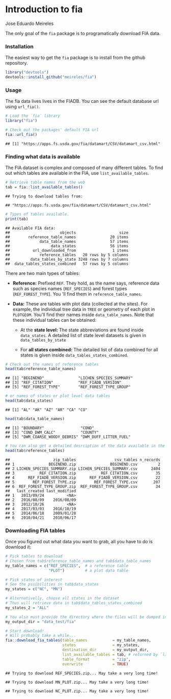 # Introduction to fia
Jose Eduardo Meireles  

The only goal of the `fia` package is to programatically download FIA data.

### Installation
 
The easiest way to get the `fia` package is to install from the github repository.


```r
library("devtools")
devtools::install_github("meireles/fia")
```

### Usage

The fia data lives lives in the FIADB. You can see the default database url using `url_fia()`.


```r
# Load the `fia` library
library("fia")

# Check out the packages' default FIA url
fia::url_fia()
```

```
## [1] "https://apps.fs.usda.gov/fia/datamart/CSV/datamart_csv.html"
```

### Finding what data is available

The FIA dataset is complex and composed of many different tables. To find out which tables are available in the FIA, use `list_available_tables`.


```r
# Retrieve table names from the web
tab = fia::list_available_tables()
```

```
## Trying to download tables from:
```

```
## "https://apps.fs.usda.gov/fia/datamart/CSV/datamart_csv.html"
```

```r
# Types of tables available.
print(tab)
```

```
## Available FIA data:
##                      objects                   size
##        reference_table_names               20 items
##             data_table_names               57 items
##                  data_states               56 items
##          url_downloaded_from                1 items
##             reference_tables   20 rows by 5 columns
##         data_tables_by_state 3248 rows by 7 columns
##  data_tables_states_combined   57 rows by 5 columns
```

There are two main types of tables:

+ **Reference:** Prefixed `REF`. They hold, as the name says, reference data such as species names (`REF_SPECIES`) and forest types (`REF_FOREST_TYPE`). You 'll find them in `reference_table_names`.

+ **Data:** These are tables with plot data (collected at the sites). For example, the individual tree data in `TREE` or geometry of each plot in `PLOTGEOM`. You'll find their names inside `data_table_names`. Note that these individual tables can be obtained:

    + At the **state level:** The state abbreviations are found inside `data_states`. A detailed list of state level datasets is given in `data_tables_by_state`
    
    + For **all states combined:** The detailed list of data combined for all states is given inside `data_tables_states_combined`. 



```r
# Check out the names of reference tables
head(tab$reference_table_names)
```

```
## [1] "BEGINEND"               "LICHEN_SPECIES_SUMMARY"
## [3] "REF_CITATION"           "REF_FIADB_VERSION"     
## [5] "REF_FOREST_TYPE"        "REF_FOREST_TYPE_GROUP"
```

```r
# or names of states or plot level data tables
head(tab$data_states)
```

```
## [1] "AL" "AK" "AZ" "AR" "CA" "CO"
```

```r
head(tab$data_table_names)
```

```
## [1] "BOUNDARY"                "COND"                   
## [3] "COND_DWM_CALC"           "COUNTY"                 
## [5] "DWM_COARSE_WOODY_DEBRIS" "DWM_DUFF_LITTER_FUEL"
```

```r
# You can also get a detailed desrciption of the data available in the FIA, e.g.
head(tab$reference_tables)
```

```
##                   zip_tables                 csv_tables n_records
## 1               BEGINEND.zip               BEGINEND.csv         2
## 2 LICHEN_SPECIES_SUMMARY.zip LICHEN_SPECIES_SUMMARY.csv      2404
## 3           REF_CITATION.zip           REF_CITATION.csv        35
## 4      REF_FIADB_VERSION.zip      REF_FIADB_VERSION.csv        22
## 5        REF_FOREST_TYPE.zip        REF_FOREST_TYPE.csv       207
## 6  REF_FOREST_TYPE_GROUP.zip  REF_FOREST_TYPE_GROUP.csv        34
##   last_created last_modified
## 1   2013/09/24          <NA>
## 2   2016/08/09    2016/08/09
## 3   2012/10/26          <NA>
## 4   2017/03/03    2016/10/19
## 5   2014/06/18    2009/01/28
## 6   2010/04/21    2010/06/17
```


### Downloading FIA tables

Once you figured out what data you want to grab, all you have to do is download it:


```r
# Pick tables to download
# Chosen from tab$reference_table_names and tab$data_table_names
my_table_names = c("REF_SPECIES",  # a reference table
                   "PLOT")         # a plot data table

# Pick states of interest
# See the pssibilities in tab$data_states
my_states = c("NC", "MN")

# Alternativelly, choose all states in the dataset
# Thus will retrieve data in tab$data_tables_states_combined
my_states_2 = "ALL"

# You also must provide the directory where the files will be dumped in.
my_output_dir = "data_test/fia"

# Start download!
# Will probably take a while...
fia::download_fia_tables(table_names           = my_table_names,
                         states                = my_states,
                         destination_dir       = my_output_dir,
                         list_available_tables = tab, # returned by `list_available_tables()`
                         table_format          = "zip",
                         overwrite             = TRUE)
```

```
## Trying to download REF_SPECIES.zip... May take a very long time!
```

```
## Trying to download MN_PLOT.zip... May take a very long time!
```

```
## Trying to download NC_PLOT.zip... May take a very long time!
```
